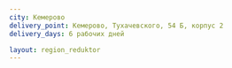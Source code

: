 ```yaml
---
city: Кемерово
delivery_point: Кемерово, Тухачевского, 54 Б, корпус 2
delivery_days: 6 рабочих дней

layout: region_reduktor
---
```

